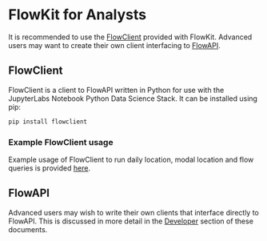 # FlowKit for Analysts

It is recommended to use the [FlowClient](#flowclient) provided with FlowKit. Advanced users may want to create their own client interfacing to [FlowAPI](#flowapi).

<a name="flowclient">

## FlowClient

FlowClient is a client to FlowAPI written in Python for use with the JupyterLabs Notebook Python Data Science Stack. It can be installed using pip:

```bash
pip install flowclient
```

### Example FlowClient usage

Example usage of FlowClient to run daily location, modal location and flow queries is provided [here](analyst/example_usage/).


<a name="flowapi">

## FlowAPI

Advanced users may wish to write their own clients that interface directly to FlowAPI. This is discussed in more detail in the [Developer](developer/roadmap.md) section of these documents.
